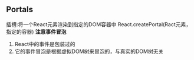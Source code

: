 ## Portals
插槽:将一个React元素渲染到指定的DOM容器中
React.createPortal(Ract元素，指定的容器)
**注意事件冒泡**
1. React中的事件是包装过的
2. 它的事件冒泡是根据虚拟DOM树来冒泡的，与真实的DOM树无关

